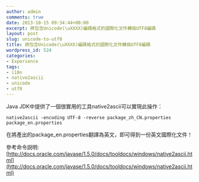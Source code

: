 ```yaml
---
author: admin
comments: true
date: 2013-10-15 09:34:44+00:00
excerpt: 將包含Unicode(\uXXXX)編碼格式的國際化文件轉爲UTF8編碼
layout: post
slug: unicode-to-utf8
title: 將包含Unicode(\uXXXX)編碼格式的國際化文件轉爲UTF8編碼
wordpress_id: 524
categories:
- Experience
tags:
- i18n
- native2ascii
- unicode
- utf8
---
```


Java JDK中提供了一個很實用的工具native2ascii可以實現此操作：


    native2ascii -encoding UTF-8 -reverse package_zh_CN.properties package_en.properties


在將產出的package_en.properties翻譯為英文，即可得到一份英文國際化文件！

參考命令説明:[http://docs.oracle.com/javase/1.5.0/docs/tooldocs/windows/native2ascii.html](http://docs.oracle.com/javase/1.5.0/docs/tooldocs/windows/native2ascii.html)

